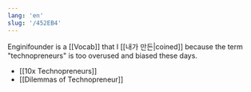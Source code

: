 ```yaml
---
lang: 'en'
slug: '/452EB4'
---
```


Enginifounder is a [[Vocab]] that I [[내가 만든|coined]] because the term "technopreneurs" is too overused and biased these days.

- [[10x Technopreneurs]]
- [[Dilemmas of Technopreneur]]
